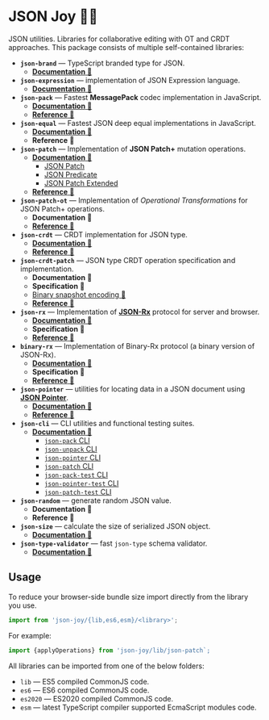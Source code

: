 # JSON Joy 🦄🌈

JSON utilities. Libraries for collaborative editing with OT and CRDT approaches.
This package consists of multiple self-contained libraries:

- __`json-brand`__ &mdash; TypeScript branded type for JSON.
  - [__Documentation__ 🚀](./src/json-brand/README.md)
- __`json-expression`__ &mdash; implementation of JSON Expression language.
  - [__Documentation__ 🚀](./src/json-expression/README.md)
- __`json-pack`__ &mdash; Fastest __MessagePack__ codec implementation in JavaScript.
  - [__Documentation__ 🚀](./src/json-pack/README.md)
  - [__Reference__ 🤖](https://streamich.github.io/json-joy/modules/json_pack.html)
- __`json-equal`__ &mdash; Fastest JSON deep equal implementations in JavaScript.
  - [__Documentation__ 🚀](./src/json-equal/README.md)
  - __Reference__ 🤖
- __`json-patch`__ &mdash; Implementation of __JSON Patch+__ mutation operations.
  - [__Documentation__ 🚀](./src/json-patch/README.md)
    - [JSON Patch](./src/json-patch/docs/json-patch.md)
    - [JSON Predicate](./src/json-patch/docs/json-predicate.md)
    - [JSON Patch Extended](./src/json-patch/docs/json-patch-extended.md)
  - [__Reference__ 🤖](https://streamich.github.io/json-joy/modules/json_patch.html)
- __`json-patch-ot`__ &mdash; Implementation of *Operational Transformations* for JSON Patch+ operations.
  - __Documentation__ 🚀
  - [__Reference__ 🤖](https://streamich.github.io/json-joy/modules/json_patch_ot.html)
- __`json-crdt`__ &mdash; CRDT implementation for JSON type.
  - [__Documentation__ 🚀](./src/json-crdt/README.md)
  - [__Reference__ 🤖](https://streamich.github.io/json-joy/modules/json_crdt.html)
- __`json-crdt-patch`__ &mdash; JSON type CRDT operation specification and implementation.
  - __Documentation__ 🚀
  - __Specification__ 🤔
  - [Binary snapshot encoding 🧬](./src/json-crdt/codec/binary/README.md)
  - [__Reference__ 🤖](https://streamich.github.io/json-joy/modules/json_crdt_patch.html)
- __`json-rx`__ &mdash; Implementation of [__JSON-Rx__][json-rx] protocol for server and browser.
  - [__Documentation__ 🚀](./src/json-rx/README.md)
  - __Specification__ 🤔
  - [__Reference__ 🤖](https://streamich.github.io/json-joy/modules/json_rx.html)
- __`binary-rx`__ &mdash; Implementation of Binary-Rx protocol (a binary version of JSON-Rx).
  - [__Documentation__ 🚀](./src/binary-rx/README.md)
  - __Specification__ 🤔
  - [__Reference__ 🤖](https://streamich.github.io/json-joy/modules/binary_rx.html)
- __`json-pointer`__ &mdash; utilities for locating data in a JSON document using [__JSON Pointer__][json-pointer].
  - [__Documentation__ 🚀](./src/json-pointer/README.md)
  - [__Reference__ 🤖](https://streamich.github.io/json-joy/modules/json_pointer.html)
- __`json-cli`__ &mdash; CLI utilities and functional testing suites.
  - [__Documentation__ 🚀](./src/json-cli/README.md)
    - [`json-pack` CLI](./src/json-cli/docs/json-pack.md)
    - [`json-unpack` CLI](./src/json-cli/docs/json-unpack.md)
    - [`json-pointer` CLI](./src/json-cli/docs/json-pointer.md)
    - [`json-patch` CLI](./src/json-cli/docs/json-patch.md)
    - [`json-pack-test` CLI](./src/json-cli/docs/json-pack-test.md)
    - [`json-pointer-test` CLI](./src/json-cli/docs/json-pointer-test.md)
    - [`json-patch-test` CLI](./src/json-cli/docs/json-patch-test.md)
- __`json-random`__ &mdash; generate random JSON value.
  - __Documentation__ 🚀
  - __Reference__ 🤖
- __`json-size`__ &mdash; calculate the size of serialized JSON object.
  - [__Documentation__ 🚀](./src/json-size/README.md)
- __`json-type-validator`__ &mdash; fast `json-type` schema validator.
  - [__Documentation__ 🚀](./src/json-type-validator/README.md)

[json-pointer]: https://tools.ietf.org/html/rfc6901
[json-patch]: https://tools.ietf.org/html/rfc6902
[json-predicate]: https://tools.ietf.org/id/draft-snell-json-test-01.html
[json-rx]: https://onp4.com/@vadim/p/gv9z33hjuo


## Usage

To reduce your browser-side bundle size import directly from the library you use.

```ts
import from 'json-joy/{lib,es6,esm}/<library>';
```

For example:

```ts
import {applyOperations} from 'json-joy/lib/json-patch`;
```

All libraries can be imported from one of the below folders:

- `lib` &mdash; ES5 compiled CommonJS code.
- `es6` &mdash; ES6 compiled CommonJS code.
- `es2020` &mdash; ES2020 compiled CommonJS code.
- `esm` &mdash; latest TypeScript compiler supported EcmaScript modules code.
